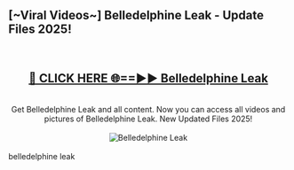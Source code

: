 <h2>[~Viral Videos~] Belledelphine Leak - Update Files 2025!</h2>
<br>
<div align="center">
<h2><a href="https://betterlinks.top/A2PfLJ" rel="nofollow">🔴 CLICK HERE 🌐==►► Belledelphine Leak</a></h2>
<br>
Get Belledelphine Leak and all content. Now you can access all videos and pictures of Belledelphine Leak. New Updated Files 2025!
<br>
<br>
<a href="https://betterlinks.top/A2PfLJ" rel="nofollow" data-target="animated-image.originalLink"><img src="https://i.ibb.co.com/WyWwxjT/player-gif2.gif" alt="Belledelphine Leak" style="max-width: 100%; display: inline-block;" data-target="animated-image.originalImage"></a>
</div>
<br>
belledelphine leak